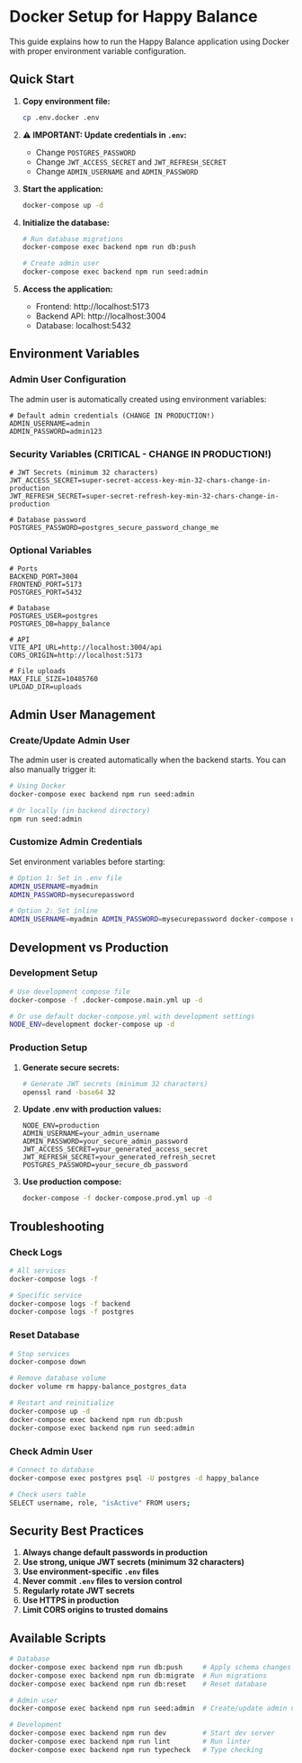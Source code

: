 # Docker Setup for Happy Balance

This guide explains how to run the Happy Balance application using Docker with proper environment variable configuration.

## Quick Start

1. **Copy environment file:**
   ```bash
   cp .env.docker .env
   ```

2. **⚠️ IMPORTANT: Update credentials in `.env`:**
   - Change `POSTGRES_PASSWORD`
   - Change `JWT_ACCESS_SECRET` and `JWT_REFRESH_SECRET`
   - Change `ADMIN_USERNAME` and `ADMIN_PASSWORD`

3. **Start the application:**
   ```bash
   docker-compose up -d
   ```

4. **Initialize the database:**
   ```bash
   # Run database migrations
   docker-compose exec backend npm run db:push

   # Create admin user
   docker-compose exec backend npm run seed:admin
   ```

5. **Access the application:**
   - Frontend: http://localhost:5173
   - Backend API: http://localhost:3004
   - Database: localhost:5432

## Environment Variables

### Admin User Configuration

The admin user is automatically created using environment variables:

```env
# Default admin credentials (CHANGE IN PRODUCTION!)
ADMIN_USERNAME=admin
ADMIN_PASSWORD=admin123
```

### Security Variables (CRITICAL - CHANGE IN PRODUCTION!)

```env
# JWT Secrets (minimum 32 characters)
JWT_ACCESS_SECRET=super-secret-access-key-min-32-chars-change-in-production
JWT_REFRESH_SECRET=super-secret-refresh-key-min-32-chars-change-in-production

# Database password
POSTGRES_PASSWORD=postgres_secure_password_change_me
```

### Optional Variables

```env
# Ports
BACKEND_PORT=3004
FRONTEND_PORT=5173
POSTGRES_PORT=5432

# Database
POSTGRES_USER=postgres
POSTGRES_DB=happy_balance

# API
VITE_API_URL=http://localhost:3004/api
CORS_ORIGIN=http://localhost:5173

# File uploads
MAX_FILE_SIZE=10485760
UPLOAD_DIR=uploads
```

## Admin User Management

### Create/Update Admin User

The admin user is created automatically when the backend starts. You can also manually trigger it:

```bash
# Using Docker
docker-compose exec backend npm run seed:admin

# Or locally (in backend directory)
npm run seed:admin
```

### Customize Admin Credentials

Set environment variables before starting:

```bash
# Option 1: Set in .env file
ADMIN_USERNAME=myadmin
ADMIN_PASSWORD=mysecurepassword

# Option 2: Set inline
ADMIN_USERNAME=myadmin ADMIN_PASSWORD=mysecurepassword docker-compose up -d
```

## Development vs Production

### Development Setup

```bash
# Use development compose file
docker-compose -f .docker-compose.main.yml up -d

# Or use default docker-compose.yml with development settings
NODE_ENV=development docker-compose up -d
```

### Production Setup

1. **Generate secure secrets:**
   ```bash
   # Generate JWT secrets (minimum 32 characters)
   openssl rand -base64 32
   ```

2. **Update .env with production values:**
   ```env
   NODE_ENV=production
   ADMIN_USERNAME=your_admin_username
   ADMIN_PASSWORD=your_secure_admin_password
   JWT_ACCESS_SECRET=your_generated_access_secret
   JWT_REFRESH_SECRET=your_generated_refresh_secret
   POSTGRES_PASSWORD=your_secure_db_password
   ```

3. **Use production compose:**
   ```bash
   docker-compose -f docker-compose.prod.yml up -d
   ```

## Troubleshooting

### Check Logs

```bash
# All services
docker-compose logs -f

# Specific service
docker-compose logs -f backend
docker-compose logs -f postgres
```

### Reset Database

```bash
# Stop services
docker-compose down

# Remove database volume
docker volume rm happy-balance_postgres_data

# Restart and reinitialize
docker-compose up -d
docker-compose exec backend npm run db:push
docker-compose exec backend npm run seed:admin
```

### Check Admin User

```bash
# Connect to database
docker-compose exec postgres psql -U postgres -d happy_balance

# Check users table
SELECT username, role, "isActive" FROM users;
```

## Security Best Practices

1. **Always change default passwords in production**
2. **Use strong, unique JWT secrets (minimum 32 characters)**
3. **Use environment-specific `.env` files**
4. **Never commit `.env` files to version control**
5. **Regularly rotate JWT secrets**
6. **Use HTTPS in production**
7. **Limit CORS origins to trusted domains**

## Available Scripts

```bash
# Database
docker-compose exec backend npm run db:push     # Apply schema changes
docker-compose exec backend npm run db:migrate  # Run migrations
docker-compose exec backend npm run db:reset    # Reset database

# Admin user
docker-compose exec backend npm run seed:admin  # Create/update admin user

# Development
docker-compose exec backend npm run dev         # Start dev server
docker-compose exec backend npm run lint        # Run linter
docker-compose exec backend npm run typecheck   # Type checking
```